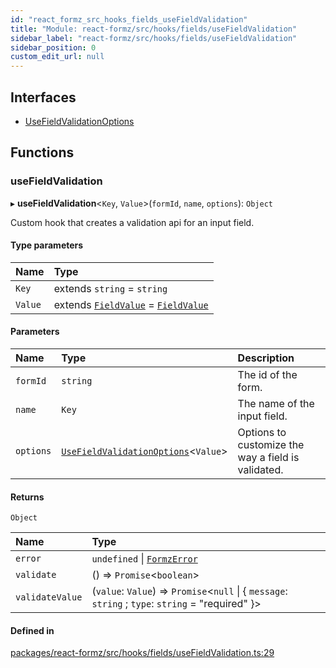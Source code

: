 ```yaml
---
id: "react_formz_src_hooks_fields_useFieldValidation"
title: "Module: react-formz/src/hooks/fields/useFieldValidation"
sidebar_label: "react-formz/src/hooks/fields/useFieldValidation"
sidebar_position: 0
custom_edit_url: null
---
```


## Interfaces

- [UseFieldValidationOptions](../interfaces/react_formz_src_hooks_fields_useFieldValidation.UseFieldValidationOptions.md)

## Functions

### useFieldValidation

▸ **useFieldValidation**<`Key`, `Value`\>(`formId`, `name`, `options`): `Object`

Custom hook that creates a validation api for an input field.

#### Type parameters

| Name | Type |
| :------ | :------ |
| `Key` | extends `string` = `string` |
| `Value` | extends [`FieldValue`](react_formz_src_types_field.md#fieldvalue) = [`FieldValue`](react_formz_src_types_field.md#fieldvalue) |

#### Parameters

| Name | Type | Description |
| :------ | :------ | :------ |
| `formId` | `string` | The id of the form. |
| `name` | `Key` | The name of the input field. |
| `options` | [`UseFieldValidationOptions`](../interfaces/react_formz_src_hooks_fields_useFieldValidation.UseFieldValidationOptions.md)<`Value`\> | Options to customize the way a field is validated. |

#### Returns

`Object`

| Name | Type |
| :------ | :------ |
| `error` | `undefined` \| [`FormzError`](react_formz_src_types_form.md#formzerror) |
| `validate` | () => `Promise`<`boolean`\> |
| `validateValue` | (`value`: `Value`) => `Promise`<``null`` \| { `message`: `string` ; `type`: `string` = "required" }\> |

#### Defined in

[packages/react-formz/src/hooks/fields/useFieldValidation.ts:29](https://github.com/ZerryStack/react-formz/blob/main/packages/react-formz/src/hooks/fields/useFieldValidation.ts#L29)
